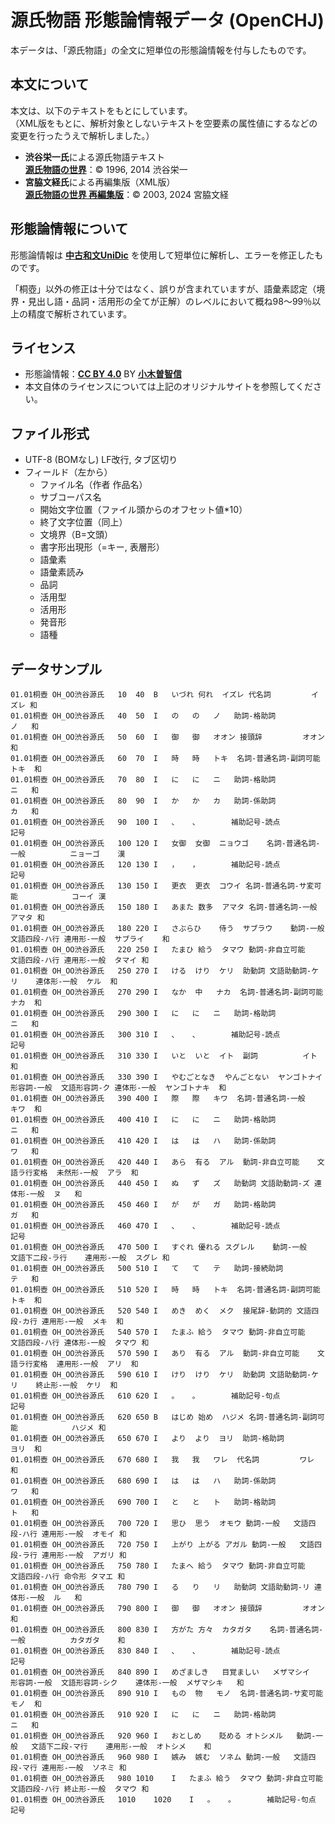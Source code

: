 # 源氏物語 形態論情報データ (OpenCHJ)

本データは、「源氏物語」の全文に短単位の形態論情報を付与したものです。

## 本文について
本文は、以下のテキストをもとにしています。  
（XML版をもとに、解析対象としないテキストを空要素の属性値にするなどの変更を行ったうえで解析しました。）

- **渋谷栄一氏**による源氏物語テキスト  
  **[源氏物語の世界](http://www.sainet.or.jp/~eshibuya/index.html)**：© 1996, 2014 渋谷栄一  
- **宮脇文経氏**による再編集版（XML版）  
  **[源氏物語の世界 再編集版](https://www.genji-monogatari.net/)**：© 2003, 2024 宮脇文経  

## 形態論情報について
形態論情報は **[中古和文UniDic](https://clrd.ninjal.ac.jp/unidic/download_all.html#unidic_wabun)** を使用して短単位に解析し、エラーを修正したものです。

「桐壺」以外の修正は十分ではなく、誤りが含まれていますが、語彙素認定（境界・見出し語・品詞・活用形の全てが正解）のレベルにおいて概ね98～99％以上の精度で解析されています。

## ライセンス
- 形態論情報：**[CC BY 4.0](https://creativecommons.org/licenses/by/4.0/)** BY **[小木曽智信](https://researchmap.jp/togiso)**
- 本文自体のライセンスについては上記のオリジナルサイトを参照してください。

## ファイル形式
- UTF-8 (BOMなし) LF改行, タブ区切り
- フィールド（左から）
  - ファイル名（作者 作品名）
  - サブコーパス名
  - 開始文字位置（ファイル頭からのオフセット値*10）
  - 終了文字位置（同上）
  - 文境界（B=文頭）
  - 書字形出現形（=キー, 表層形）
  - 語彙素
  - 語彙素読み
  - 品詞
  - 活用型
  - 活用形
  - 発音形
  - 語種
 
## データサンプル
```
01.01桐壺	OH_OO渋谷源氏	10	40	B	いづれ	何れ	イズレ	代名詞			イズレ	和
01.01桐壺	OH_OO渋谷源氏	40	50	I	の	の	ノ	助詞-格助詞			ノ	和
01.01桐壺	OH_OO渋谷源氏	50	60	I	御	御	オオン	接頭辞			オオン	和
01.01桐壺	OH_OO渋谷源氏	60	70	I	時	時	トキ	名詞-普通名詞-副詞可能			トキ	和
01.01桐壺	OH_OO渋谷源氏	70	80	I	に	に	ニ	助詞-格助詞			ニ	和
01.01桐壺	OH_OO渋谷源氏	80	90	I	か	か	カ	助詞-係助詞			カ	和
01.01桐壺	OH_OO渋谷源氏	90	100	I	、	、		補助記号-読点				記号
01.01桐壺	OH_OO渋谷源氏	100	120	I	女御	女御	ニョウゴ	名詞-普通名詞-一般			ニョーゴ	漢
01.01桐壺	OH_OO渋谷源氏	120	130	I	，	，		補助記号-読点				記号
01.01桐壺	OH_OO渋谷源氏	130	150	I	更衣	更衣	コウイ	名詞-普通名詞-サ変可能			コーイ	漢
01.01桐壺	OH_OO渋谷源氏	150	180	I	あまた	数多	アマタ	名詞-普通名詞-一般			アマタ	和
01.01桐壺	OH_OO渋谷源氏	180	220	I	さぶらひ	侍う	サブラウ	動詞-一般	文語四段-ハ行	連用形-一般	サブライ	和
01.01桐壺	OH_OO渋谷源氏	220	250	I	たまひ	給う	タマウ	動詞-非自立可能	文語四段-ハ行	連用形-一般	タマイ	和
01.01桐壺	OH_OO渋谷源氏	250	270	I	ける	けり	ケリ	助動詞	文語助動詞-ケリ	連体形-一般	ケル	和
01.01桐壺	OH_OO渋谷源氏	270	290	I	なか	中	ナカ	名詞-普通名詞-副詞可能			ナカ	和
01.01桐壺	OH_OO渋谷源氏	290	300	I	に	に	ニ	助詞-格助詞			ニ	和
01.01桐壺	OH_OO渋谷源氏	300	310	I	、	、		補助記号-読点				記号
01.01桐壺	OH_OO渋谷源氏	310	330	I	いと	いと	イト	副詞			イト	和
01.01桐壺	OH_OO渋谷源氏	330	390	I	やむごとなき	やんごとない	ヤンゴトナイ	形容詞-一般	文語形容詞-ク	連体形-一般	ヤンゴトナキ	和
01.01桐壺	OH_OO渋谷源氏	390	400	I	際	際	キワ	名詞-普通名詞-一般			キワ	和
01.01桐壺	OH_OO渋谷源氏	400	410	I	に	に	ニ	助詞-格助詞			ニ	和
01.01桐壺	OH_OO渋谷源氏	410	420	I	は	は	ハ	助詞-係助詞			ワ	和
01.01桐壺	OH_OO渋谷源氏	420	440	I	あら	有る	アル	動詞-非自立可能	文語ラ行変格	未然形-一般	アラ	和
01.01桐壺	OH_OO渋谷源氏	440	450	I	ぬ	ず	ズ	助動詞	文語助動詞-ズ	連体形-一般	ヌ	和
01.01桐壺	OH_OO渋谷源氏	450	460	I	が	が	ガ	助詞-格助詞			ガ	和
01.01桐壺	OH_OO渋谷源氏	460	470	I	、	、		補助記号-読点				記号
01.01桐壺	OH_OO渋谷源氏	470	500	I	すぐれ	優れる	スグレル	動詞-一般	文語下二段-ラ行	連用形-一般	スグレ	和
01.01桐壺	OH_OO渋谷源氏	500	510	I	て	て	テ	助詞-接続助詞			テ	和
01.01桐壺	OH_OO渋谷源氏	510	520	I	時	時	トキ	名詞-普通名詞-副詞可能			トキ	和
01.01桐壺	OH_OO渋谷源氏	520	540	I	めき	めく	メク	接尾辞-動詞的	文語四段-カ行	連用形-一般	メキ	和
01.01桐壺	OH_OO渋谷源氏	540	570	I	たまふ	給う	タマウ	動詞-非自立可能	文語四段-ハ行	連体形-一般	タマウ	和
01.01桐壺	OH_OO渋谷源氏	570	590	I	あり	有る	アル	動詞-非自立可能	文語ラ行変格	連用形-一般	アリ	和
01.01桐壺	OH_OO渋谷源氏	590	610	I	けり	けり	ケリ	助動詞	文語助動詞-ケリ	終止形-一般	ケリ	和
01.01桐壺	OH_OO渋谷源氏	610	620	I	。	。		補助記号-句点				記号
01.01桐壺	OH_OO渋谷源氏	620	650	B	はじめ	始め	ハジメ	名詞-普通名詞-副詞可能			ハジメ	和
01.01桐壺	OH_OO渋谷源氏	650	670	I	より	より	ヨリ	助詞-格助詞			ヨリ	和
01.01桐壺	OH_OO渋谷源氏	670	680	I	我	我	ワレ	代名詞			ワレ	和
01.01桐壺	OH_OO渋谷源氏	680	690	I	は	は	ハ	助詞-係助詞			ワ	和
01.01桐壺	OH_OO渋谷源氏	690	700	I	と	と	ト	助詞-格助詞			ト	和
01.01桐壺	OH_OO渋谷源氏	700	720	I	思ひ	思う	オモウ	動詞-一般	文語四段-ハ行	連用形-一般	オモイ	和
01.01桐壺	OH_OO渋谷源氏	720	750	I	上がり	上がる	アガル	動詞-一般	文語四段-ラ行	連用形-一般	アガリ	和
01.01桐壺	OH_OO渋谷源氏	750	780	I	たまへ	給う	タマウ	動詞-非自立可能	文語四段-ハ行	命令形	タマエ	和
01.01桐壺	OH_OO渋谷源氏	780	790	I	る	り	リ	助動詞	文語助動詞-リ	連体形-一般	ル	和
01.01桐壺	OH_OO渋谷源氏	790	800	I	御	御	オオン	接頭辞			オオン	和
01.01桐壺	OH_OO渋谷源氏	800	830	I	方がた	方々	カタガタ	名詞-普通名詞-一般			カタガタ	和
01.01桐壺	OH_OO渋谷源氏	830	840	I	、	、		補助記号-読点				記号
01.01桐壺	OH_OO渋谷源氏	840	890	I	めざましき	目覚ましい	メザマシイ	形容詞-一般	文語形容詞-シク	連体形-一般	メザマシキ	和
01.01桐壺	OH_OO渋谷源氏	890	910	I	もの	物	モノ	名詞-普通名詞-サ変可能			モノ	和
01.01桐壺	OH_OO渋谷源氏	910	920	I	に	に	ニ	助詞-格助詞			ニ	和
01.01桐壺	OH_OO渋谷源氏	920	960	I	おとしめ	貶める	オトシメル	動詞-一般	文語下二段-マ行	連用形-一般	オトシメ	和
01.01桐壺	OH_OO渋谷源氏	960	980	I	嫉み	嫉む	ソネム	動詞-一般	文語四段-マ行	連用形-一般	ソネミ	和
01.01桐壺	OH_OO渋谷源氏	980	1010	I	たまふ	給う	タマウ	動詞-非自立可能	文語四段-ハ行	終止形-一般	タマウ	和
01.01桐壺	OH_OO渋谷源氏	1010	1020	I	。	。		補助記号-句点				記号
```
